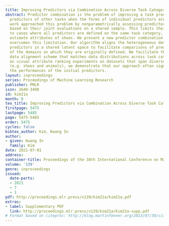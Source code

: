 ```yaml
---
title: Improving Predictors via Combination Across Diverse Task Categories
abstract: Predictor combination is the problem of improving a task predictor using
  predictors of other tasks when the forms of individual predictors are unknown. Previous
  work approached this problem by nonparametrically assessing predictor relationships
  based on their joint evaluations on a shared sample. This limits their application
  to cases where all predictors are defined on the same task category, e.g. all predictors
  estimate attributes of shoes. We present a new predictor combination algorithm that
  overcomes this limitation. Our algorithm aligns the heterogeneous domains of different
  predictors in a shared latent space to facilitate comparisons of predictors independently
  of the domains on which they are originally defined. We facilitate this by a new
  data alignment scheme that matches data distributions across task categories. Based
  on visual attribute ranking experiments on datasets that span diverse task categories
  (e.g. shoes and animals), we demonstrate that our approach often significantly improves
  the performances of the initial predictors.
layout: inproceedings
series: Proceedings of Machine Learning Research
publisher: PMLR
issn: 2640-3498
id: kim21a
month: 0
tex_title: Improving Predictors via Combination Across Diverse Task Categories
firstpage: 5475
lastpage: 5485
page: 5475-5485
order: 5475
cycles: false
bibtex_author: Kim, Kwang In
author:
- given: Kwang In
  family: Kim
date: 2021-07-01
address:
container-title: Proceedings of the 38th International Conference on Machine Learning
volume: '139'
genre: inproceedings
issued:
  date-parts:
  - 2021
  - 7
  - 1
pdf: http://proceedings.mlr.press/v139/kim21a/kim21a.pdf
extras:
- label: Supplementary PDF
  link: http://proceedings.mlr.press/v139/kim21a/kim21a-supp.pdf
# Format based on citeproc: http://blog.martinfenner.org/2013/07/30/citeproc-yaml-for-bibliographies/
---
```

